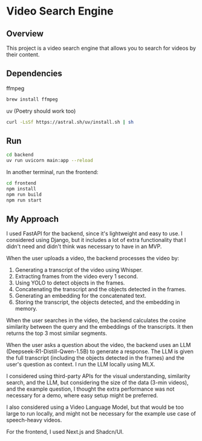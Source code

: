 # Video Search Engine

## Overview

This project is a video search engine that allows you to search for videos by their content.

## Dependencies

ffmpeg

```bash
brew install ffmpeg
```

uv (Poetry should work too)

```bash
curl -LsSf https://astral.sh/uv/install.sh | sh
```

## Run

```bash
cd backend
uv run uvicorn main:app --reload
```

In another terminal, run the frontend:

```bash
cd frontend
npm install
npm run build
npm run start
```

## My Approach

I used FastAPI for the backend, since it's lightweight and easy to use. I considered using Django, but it includes a lot of extra functionality that I didn't need and didn't think was necessary to have in an MVP.

When the user uploads a video, the backend processes the video by:

1. Generating a transcript of the video using Whisper.
2. Extracting frames from the video every 1 second.
3. Using YOLO to detect objects in the frames.
4. Concatenating the transcript and the objects detected in the frames.
5. Generating an embedding for the concatenated text.
6. Storing the transcript, the objects detected, and the embedding in memory.

When the user searches in the video, the backend calculates the cosine similarity between the query and the embeddings of the transcripts. It then returns the top 3 most similar segments.

When the user asks a question about the video, the backend uses an LLM (Deepseek-R1-Distill-Qwen-1.5B) to generate a response. The LLM is given the full transcript (including the objects detected in the frames) and the user's question as context. I run the LLM locally using MLX.

I considered using third-party APIs for the visual understanding, similarity search, and the LLM, but considering the size of the data (3-min videos), and the example question, I thought the extra performance was not necessary for a demo, where easy setup might be preferred.

I also considered using a Video Language Model, but that would be too large to run locally, and might not be necessary for the example use case of speech-heavy videos.

For the frontend, I used Next.js and Shadcn/UI.
